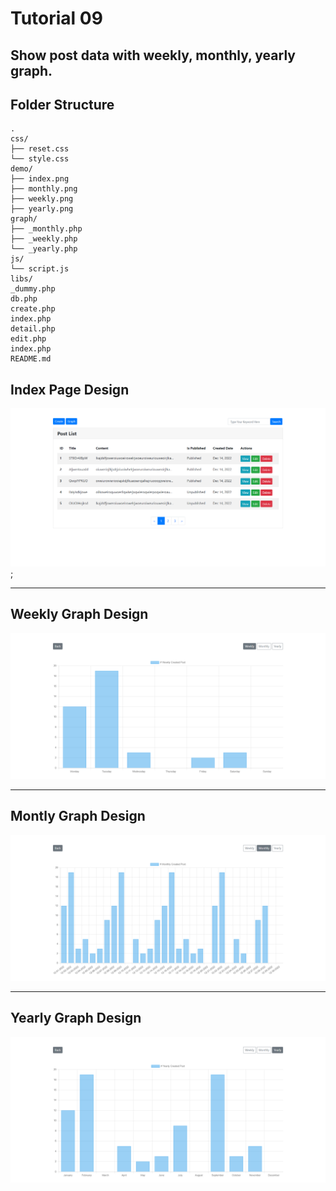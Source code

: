# Tutorial 09

## Show post data with weekly, monthly, yearly graph.

## Folder Structure
```
.
css/
├── reset.css
└── style.css
demo/
├── index.png
├── monthly.png
├── weekly.png
├── yearly.png
graph/
├── _monthly.php
├── _weekly.php
└── _yearly.php
js/
└── script.js
libs/
_dummy.php
db.php
create.php
index.php
detail.php
edit.php
index.php
README.md
```

## Index Page Design
![index.png](demo/index.png);

<hr>

## Weekly Graph Design
![weekly.png](demo/weekly.png)

<hr>

## Montly Graph Design
![monthly.png](demo/monthly.png)

<hr>

## Yearly Graph Design
![yearly.png](demo/yearly.png)

